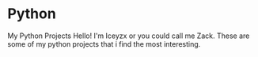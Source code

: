 # Python
My Python Projects
Hello! I'm Iceyzx or you could call me Zack. These are some of my python projects that i find the most interesting.
